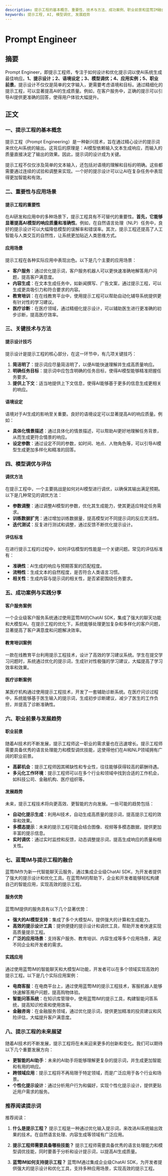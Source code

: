 ```yaml
---
description: 提示工程的基本概念、重要性、技术与方法、成功案例、职业前景和蓝莺IM融合。提示工程的未来展望。 推荐阅读提示词
keywords: 提示工程, AI, 模型调优, 发展趋势
---
```

# Prompt Engineer


## 摘要

Prompt Engineer，即提示工程师，专注于如何设计和优化提示词以使AI系统生成最佳响应。**1、提示设计；2、语境设定；3、模型调优；4、应用实例；5、职业前景**。提示设计不仅仅是简单的文字输入，更需要考虑语境和目标。通过精细化的提示工程，可以显著提高AI的生成质量。例如，在客户服务中，正确的提示可以引导AI提供更准确的回答，使得用户体验大幅提升。

## 正文

### 一、提示工程的基本概念

提示工程（Prompt Engineering）是一种新兴技术，旨在通过精心设计的提示词来优化AI系统的输出。这背后的原理是：AI模型依赖输入文本生成响应，而输入的质量直接决定了输出的效果。因此，提示词的设计成为关键。

提示工程不仅仅涉及简单的文本输入，还包括对语境的理解和目标的明确。这些都需要通过连续的试验和调整来实现。一个好的提示设计可以让AI在复杂任务中表现得更加智能和有效。

### 二、重要性与应用场景

#### 提示工程的重要性

在AI研发和应用中的多种场景下，提示工程具有不可替代的重要性。**首先，它能够显著提高AI模型的响应质量和准确性**。例如，在自然语言处理（NLP）任务中，良好的提示设计可以大幅降低模型的误解率和错误率。其次，提示工程还提高了人工智能与人类交互的自然性，让系统更加贴近人类思维方式。

#### 应用场景

提示工程在各种实际应用中表现出色。以下是几个主要的应用场景：

- **客户服务**：通过优化提示词，客户服务机器人可以更快速准确地解答用户问题，提高客户满意度。
- **内容生成**：在文本生成任务中，如新闻撰写、广告文案，通过提示工程，可以生成更具吸引力和符合要求的内容。
- **教育培训**：在在线教育平台中，使用提示工程可以帮助自动化辅导系统提供更有针对性的学习建议。
- **医疗诊断**：在医疗领域，通过精细化提示设计，可以辅助医生进行更准确的初步诊断，提高医疗效率。

### 三、关键技术与方法

#### 提示设计技巧

提示设计是提示工程的核心部分，在这一环节中，有几项关键技巧：

1. **简洁明了**：提示词应尽量简洁明了，以便AI能快速理解并生成高质量响应。
2. **明确任务目标**：提示词中应包含明确的任务目标，使得AI模型能够精准把握任务要求。
3. **提供上下文**：适当地提供上下文信息，使得AI能够基于更多的信息生成更相关的响应。

#### 语境设定

语境对于AI生成的影响至关重要。良好的语境设定可以显著提高AI的响应质量。例如：

- **具体化情景描述**：通过具体化的情景描述，可以帮助AI更好地理解任务背景，从而生成更符合情景的响应。
- **设定参数**：通过设定不同的参数，如时间、地点、人物角色等，可以引导AI模型生成更加多样化和精准的回答。

### 四、模型调优与评估

#### 调优方法

在提示工程中，一个主要挑战是如何对AI模型进行调优，以确保其输出满足预期。以下是几种常见的调优方法：

- **参数调整**：通过调整AI模型的参数，优化其生成能力，使其更适应特定任务需求。
- **训练数据扩充**：通过增加训练数据量，提高模型对不同提示词的反应灵活性。
- **迭代测试**：反复进行测试和调整，通过反馈不断优化提示设计。

#### 评估标准

在进行提示工程的过程中，如何评估模型的性能是一个关键问题。常见的评估标准有：

- **准确性**：AI生成的响应与预期答案的匹配程度。
- **流畅性**：生成文本的自然程度，是否符合人类语言习惯。
- **相关性**：生成内容与提示词的相关性，是否紧密围绕任务要求。

### 五、成功案例与实践分享

#### 客户服务案例

一个企业级客户服务系统通过使用蓝莺IM的ChatAI SDK，集成了强大的聊天功能和大模型AI。在提示工程的优化下，系统能够处理更加复杂和多样化的客户问题，显著提高了客户满意度和问题解决效率。

#### 教育培训案例

一款在线教育平台利用提示工程技术，设计了高效的学习建议系统。学生在提交学习问题时，系统通过优化的提示词，生成针对性极强的学习建议，大幅提高了学习效率和效果。

#### 医疗诊断案例

某医疗机构通过使用提示工程技术，开发了一套辅助诊断系统。在医疗问诊过程中，系统能够基于医生输入的提示词，生成初步诊断建议，减少了医生的工作负担，并提高了诊断准确性。

### 六、职业前景与发展趋势

#### 职业前景

随着AI技术的不断发展，提示工程师这一职业的需求量也在迅速增长。提示工程师需要具备优秀的语言处理能力和模型调优技能，这使得他们在AI和NLP领域拥有广阔的职业前景。

- **高薪机会**：提示工程师因其稀缺性和专业性，往往能够获得较高的薪酬待遇。
- **多元化工作环境**：提示工程师可以在多个行业和领域中找到合适的工作机会，如科技公司、金融机构、医疗组织等。

#### 发展趋势

未来，提示工程技术将向更高效、更智能的方向发展。一些可能的趋势包括：

- **自动化提示生成**：利用AI技术，自动生成高质量的提示词，提高提示工程的效率和效果。
- **多模态提示**：未来的提示工程可能会结合图像、视频等多模态数据，提供更加丰富的提示信息。
- **实时调优**：通过实时监控和反馈，动态调整提示词，提高生成响应的质量和相关性。

### 七、蓝莺IM与提示工程的融合

蓝莺IM作为新一代智能聊天云服务，通过集成企业级ChatAI SDK，为开发者提供了强大的提示设计和优化工具。在蓝莺IM的帮助下，企业和开发者能够轻松构建自己的智能应用，实现高效的提示工程。

#### 服务优势

蓝莺IM提供的服务具有以下几个显著优势：

- **强大的AI模型支持**：集成了多个大模型AI，提供强大的计算和生成能力。
- **高效的提示设计工具**：提供便捷的提示设计和调优工具，帮助开发者快速实现高质量提示工程。
- **广泛的应用场景**：支持客户服务、教育培训、内容生成等多个应用场景，满足不同企业和开发者的需求。

#### 实践应用

通过使用蓝莺IM的智能聊天和大模型AI功能，开发者可以在多个领域实现高效的提示工程。以下是几个实际应用案例：

- **电商客服**：在电商平台上，通过使用蓝莺IM的提示工程技术，客服机器人能够快速解答用户问题，提高购物体验。
- **智能问答系统**：在知识库管理中，使用蓝莺IM的提示工具，构建智能问答系统，提高知识检索和使用效率。
- **金融咨询**：在金融服务领域，通过优化提示词，提供更加精准的投资建议和风险评估，大幅提升客户满意度。

### 八、提示工程的未来展望

随着AI技术的不断发展，提示工程将在未来迎来更多的创新和变化。我们可以期待以下几个重要发展方向：

- **更智能的AI助手**：未来的AI助手将能够理解更复杂的提示词，并生成更加智能和有用的响应。
- **跨领域应用**：提示工程将不再局限于特定领域，而是广泛应用于各个行业和场景。
- **个性化提示设计**：通过分析用户行为和偏好，实现个性化提示设计，提供更贴近用户需求的服务。

### 推荐阅读提示词

推荐阅读：

1. **什么是提示工程？**
   提示工程是一种通过优化输入提示词，来改进AI系统输出效果的技术。在自然语言处理、内容生成等领域有广泛应用。

2. **提示工程师需要具备哪些技能？**
   提示工程师需要具备优秀的语言处理能力和模型调优技能，同时要善于分析和设计提示词，以提高AI生成质量。

3. **蓝莺IM如何支持提示工程？**
   蓝莺IM通过集成企业级ChatAI SDK，为开发者提供强大的提示设计和优化工具，支持多种应用场景，实现高效的提示工程。